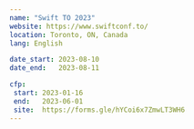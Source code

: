 ```yaml
---
name: "Swift TO 2023"
website: https://www.swiftconf.to/
location: Toronto, ON, Canada
lang: English

date_start: 2023-08-10
date_end:   2023-08-11

cfp:
 start: 2023-01-16
 end:   2023-06-01
 site:  https://forms.gle/hYCoi6x7ZmwLT3WH6
---
```

